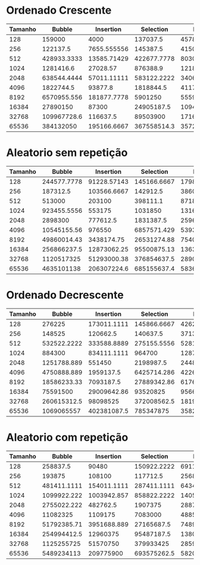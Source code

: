 # Ordenado Crescente

| Tamanho | Bubble       | Insertion    | Selection     | Heap          | Shell         | Merge        | Quick          |
|---------|--------------|--------------|---------------|---------------|---------------|--------------|----------------|
| 128     | 159000       | 4000         | 137037.5      | 45783.33333   | 21562.5       | 59788.88889  | 39362.5        |
| 256     | 122137.5     | 7655.555556  | 145387.5      | 41500         | 38587.5       | 57711.11111  | 147222.2222    |
| 512     | 428933.3333  | 13585.71429  | 422677.7778   | 80300         | 116285.7143   | 49100        | 323955.5556    |
| 1024    | 1281416.6    | 27028.57     | 876388.9      | 121888.9      | 223350        | 111000       | 1686766.7      |
| 2048    | 638544.4444  | 57011.11111  | 583122.2222   | 340642.8571   | 132585.7143   | 221955.5556  | 8947516.667    |
| 4096    | 1822744.5    | 93877.8      | 1818844.5     | 411744.4      | 246850        | 600655.5     | 2012512.5      |
| 8192    | 6570955.556  | 181877.7778  | 5901250       | 555957.1429   | 280366.6667   | 1085328.571  | 6489677.778    |
| 16384   | 27890150     | 87300        | 24905187.5    | 1094333.333   | 411411.1111   | 1666900      | 30862837.5     |
| 32768   | 109967728.6  | 116637.5     | 89503900      | 1716266.667   | 360888.8889   | 1523125      | stackoverflow  |
| 65536   | 384132050    | 195166.6667  | 367558514.3   | 3572911.111   | 329100        | 3192600      | stackoverflow  |

# Aleatorio sem repetição

| Tamanho | Bubble       | Insertion    | Selection     | Heap          | Shell         | Merge        | Quick          |
|---------|--------------|--------------|---------------|---------------|---------------|--------------|----------------|
| 128     | 244577.7778  | 91228.57143  | 145166.6667   | 17985.71429   | 50166.66667   | 67616.66667  | 32611.11111    |
| 256     | 187312.5     | 103566.6667  | 142912.5      | 38600         | 106650        | 59262.5      | 48975          |
| 512     | 513000       | 203100       | 398111.1      | 87188.8       | 264937.5      | 56555.5      | 38037.5        |
| 1024    | 923455.5556  | 553175       | 1031850       | 131655.5556   | 128385.7143   | 145466.6667  | 93122.2222     |
| 2048    | 2898300      | 777612.5     | 1831387.5     | 259644.4444   | 301977.7778   | 285933.3333  | 158000         |
| 4096    | 10545155.56  | 976550       | 6857571.429   | 539300        | 560433.3333   | 548411.1111  | 314277.7778    |
| 8192    | 49860014.43  | 3438174.75   | 26531274.88   | 754022.3333   | 953710.8889   | 1112688.778  | 586277.5556    |
| 16384   | 256866237.5  | 12873062.25  | 95500875.13   | 1363600.222   | 2051422.222   | 2557022.556  | 957266.6667    |
| 32768   | 1120517325   | 51293000.38  | 376854637.5   | 2890366.444   | 5387211.444   | 3705575.375  | 1828957.286    |
| 65536   | 4635101138   | 206307224.6  | 685155637.4   | 5836755.778   | 12672455.44   | 12672455.44  | 3885111        |

# Ordenado Decrescente

| Tamanho | Bubble       | Insertion    | Selection     | Heap          | Shell         | Merge        | Quick          |
|---------|--------------|--------------|---------------|---------------|---------------|--------------|----------------|
| 128     | 276225       | 173011.1111  | 145866.6667   | 42628.5714    | 33366.6667    | 64100        | 44950          |
| 256     | 148525       | 120662.5     | 140637.5      | 37137.5       | 76428.5714    | 42142.8571   | 83366.6667     |
| 512     | 532522.2222  | 333588.8889  | 275155.5556   | 52811.1111    | 132166.6667   | 83011.1111   | 394855.5556    |
| 1024    | 884300       | 834111.1111  | 964700        | 128700        | 162042.8571   | 92088.8889   | 1627737.5      |
| 2048    | 1251788.889  | 551450       | 2198987.5     | 244887.5      | 118400        | 161622.2222  | 5362860        |
| 4096    | 4750888.889  | 1959137.5    | 6425714.286   | 422666.6667   | 197244.4444   | 439955.5556  | 6156712.5      |
| 8192    | 18586233.33  | 7093187.5    | 27889342.86   | 617633.3333   | 451666.6667   | 871811.1111  | 18367100       |
| 16384   | 75591500     | 29009642.86  | 93520825      | 956677.7778   | 502011.1111   | 1560100      | 63853566.67    |
| 32768   | 260615312.5  | 98098525     | 372008562.5   | 1819977.778   | 592688.8889   | 2433237.5    | stackoverflow  |
| 65536   | 1069065557   | 402381087.5  | 785347875     | 3582488.889   | 1209933.333   | 3950177.778  | stackoverflow  |

# Aleatorio com repetição

| Tamanho | Bubble       | Insertion    | Selection     | Heap          | Shell         | Merge        | Quick          |
|---------|--------------|--------------|---------------|---------------|---------------|--------------|----------------|
| 128     | 258837.5     | 90480        | 150922.2222   | 69112.5       | 52000         | 68216.6667   | 31488.8889     |
| 256     | 193875       | 108100       | 117712.5      | 25687.5       | 101500        | 47750        | 22242.8571     |
| 512     | 481411.1111  | 154011.1111  | 287411.1111   | 64344.4444    | 220525        | 43800        | 36944.4444     |
| 1024    | 1099922.222  | 1003942.857  | 858822.2222   | 140544.4444   | 170325        | 135900       | 70933.3333     |
| 2048    | 2755022.222  | 482762.5     | 1907375       | 288775        | 312544.4444   | 285511.1111  | 144200         |
| 4096    | 11082325     | 1109175      | 7083000       | 488522.2222   | 585200        | 554588.8889  | 283322.2222    |
| 8192    | 51792385.71  | 3951688.889  | 27165687.5    | 748900        | 991055.5556   | 1124300      | 567912.5       |
| 16384   | 254994412.5  | 12960375     | 95487187.5    | 1380288.889   | 2039388.889   | 2503655.556  | 900033.3333    |
| 32768   | 1125255725   | 51570750     | 379933425     | 2859433.333   | 5326011.111   | 3360262.5    | 1675588.889    |
| 65536   | 5489234113   | 209775900    | 693575262.5   | 5820855.556   | 12799462.5    | 7705088.889  | 3903188.889    |
